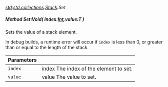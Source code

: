 _[std](../../modules/std/std-module.md):[std.collections](../../modules/std/std-collections.md).[Stack<T>](../../modules/std/std-collections-stack.md).Set_
##### Method Set:Void( index:[Int](../../modules/wonkey/wonkey-types-int.md),value:T )
Sets the value of a stack element.

In debug builds, a runtime error will occur if `index` is less than 0, or greater than or equal to the length of the stack.

| Parameters |    |
|:-----------|:---|
| `index` | index The index of the element to set. |
| `value` | value The value to set. |
